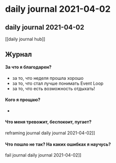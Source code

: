 # daily journal 2021-04-02

## daily journal 2021-04-02
[[daily journal hub]]


## Журнал
#### За что я благодарен?
- за то, что неделя прошла хорошо
- за то, что стал лучше понимать Event Loop
- за то, что есть возможность отдыхать!

#### Кого я прощаю?
- 

#### Что меня тревожит, беспокоит, пугает?
reframing journal daily journal 2021-04-02]]


#### Что пошло не так? На каких ошибках я научусь?
fail journal daily journal 2021-04-02]]

